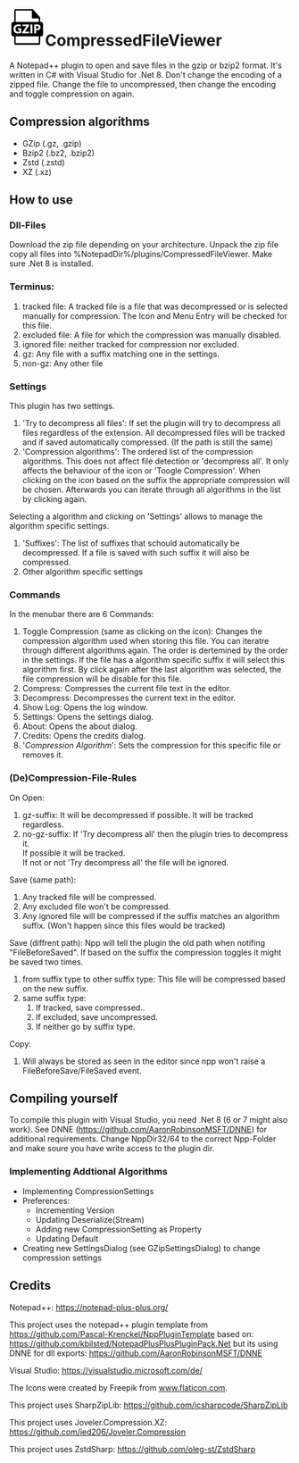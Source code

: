 <img src="./CompressedFileViewer/icons/gzip.png" style="float:left;" width=64  />

# CompressedFileViewer
A Notepad++ plugin to open and save files in the gzip or bzip2 format.
It's written in C# with Visual Studio for .Net 8.
Don't change the encoding of a zipped file. Change the file to uncompressed, then change the encoding and toggle compression on again.

## Compression algorithms
* GZip (.gz, .gzip)
* Bzip2 (.bz2, .bzip2)
* Zstd (.zstd)
* XZ (.xz)
## How to use

### Dll-Files
Download the zip file depending on your architecture. 
Unpack the zip file copy all files into %NotepadDir%/plugins/CompressedFileViewer.
Make sure .Net 8 is installed.

### Terminus:
1. tracked file: A tracked file is a file that was decompressed or is selected manually for compression. The Icon and Menu Entry will be checked for this file.
2. excluded file: A file for which the compression was manually disabled.
3. ignored file: neither tracked for compression nor excluded.
4. gz: Any file with a suffix matching one in the settings.
5. non-gz: Any other file

### Settings
This plugin has two settings.
1. 'Try to decompress all files': If set the plugin will try to decompress all files regardless of the extension. All decompressed files will be tracked and if saved automatically compressed. (If the path is still the same)
2. 'Compression algorithms': The ordered list of the compression algorithms. This does not affect file detection or 'decompress all'. It only affects the behaviour of the icon or 'Toogle Compression'. When clicking on the icon based on the suffix the appropriate compression will be chosen.  Afterwards you can iterate through all algorithms in the list by clicking again.

Selecting a algorithm and clicking on 'Settings' allows to manage the algorithm specific settings.
1. 'Suffixes': The list of suffixes that schould automatically be decompressed. If a file is saved with such suffix it will also be compressed.
2. Other algorithm specific settings

### Commands
In the menubar there are 6 Commands:
1. Toggle Compression (same as clicking on the icon): Changes the compression algorithm used when storing this file. You can iteratre through different algorithms again. The order is dertemined by the order in the settings. If the file has a algorithm specific suffix it will select this algorithm first. By click again after the last algorithm was selected, the file compression will be disable for this file.
2. Compress: Compresses the current file text in the editor. 
3. Decompress: Decompresses the current text in the editor.
4. Show Log: Opens the log window.
5. Settings: Opens the settings dialog.
6. About: Opens the about dialog.
7. Credits: Opens the credits dialog.
9. '*Compression Algorithm*': Sets the compression for this specific file or removes it.

### (De)Compression-File-Rules
On Open:
1. gz-suffix: It will be decompressed if possible. It will be tracked regardless.
2. no-gz-suffix: If 'Try decompress all' then the plugin tries to decompress it. <br/>If possible it will be tracked. <br/>If not or not 'Try decompress all' the file will be ignored.

Save (same path):
1. Any tracked file will be compressed.
2. Any excluded file won't be compressed.
3. Any ignored file will be compressed if the suffix matches an algorithm suffix. (Won't happen since this files would be tracked)

Save (diffrent path):
Npp will tell the plugin the old path when notifing "FileBeforeSaved". If based on the suffix the compression toggles it might be saved two times.
1. from suffix type to other suffix type: This file will be compressed based on the new suffix.
2. same suffix type:<br/>
   1. If tracked, save compressed..
   2. If excluded, save uncompressed.
   3. If neither go by suffix type.
   
Copy:
1. Will always be stored as seen in the editor since npp won't raise a FileBeforeSave/FileSaved event.

## Compiling yourself

To compile this plugin with Visual Studio, you need .Net 8 (6 or 7 might also work).
See DNNE (https://github.com/AaronRobinsonMSFT/DNNE) for additional requirements.
Change NppDir32/64 to the correct Npp-Folder and make soure you have write access to the plugin dir.

### Implementing Addtional Algorithms
* Implementing CompressionSettings
* Preferences:
   * Incrementing Version
   * Updating Deserialize(Stream)
   * Adding new CompressionSetting as Property
   * Updating Default
* Creating new SettingsDialog (see GZipSettingsDialog) to change compression settings

## Credits
Notepad++: https://notepad-plus-plus.org/

This project uses the notepad++ plugin template from https://github.com/Pascal-Krenckel/NppPluginTemplate
     based on: https://github.com/kbilsted/NotepadPlusPlusPluginPack.Net
     but its using DNNE for dll exports: https://github.com/AaronRobinsonMSFT/DNNE

Visual Studio: https://visualstudio.microsoft.com/de/

The Icons were created by Freepik from www.flaticon.com.

This project uses SharpZipLib: https://github.com/icsharpcode/SharpZipLib

This project uses Joveler.Compression.XZ: https://github.com/ied206/Joveler.Compression

This project uses ZstdSharp: https://github.com/oleg-st/ZstdSharp


